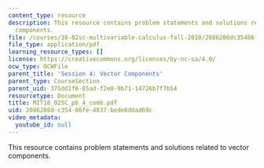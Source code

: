 ```yaml
---
content_type: resource
description: This resource contains problem statements and solutions related to vector
  components.
file: /courses/18-02sc-multivariable-calculus-fall-2010/2086208dc35486fe4037bede6ddad69c_MIT18_02SC_pb_4_comb.pdf
file_type: application/pdf
learning_resource_types: []
license: https://creativecommons.org/licenses/by-nc-sa/4.0/
ocw_type: OCWFile
parent_title: 'Session 4: Vector Components'
parent_type: CourseSection
parent_uid: 375dd1f6-85ad-f2e0-9b71-14726b7f7b54
resourcetype: Document
title: MIT18_02SC_pb_4_comb.pdf
uid: 2086208d-c354-86fe-4037-bede6ddad69c
video_metadata:
  youtube_id: null
---
```

This resource contains problem statements and solutions related to vector components.